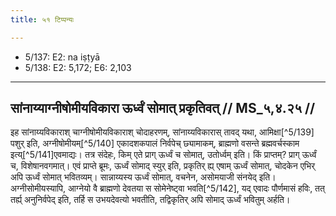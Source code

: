 ```yaml
---
title: ५१ टिप्पन्यः

---
```

- 5/137: E2: na iṣṭyā
- 5/138: E2: 5,172; E6: 2,103

____________________________________________


## सांनाय्याग्नीषोमीयविकारा ऊर्ध्वं सोमात् प्रकृतिवत् // MS_५,४.२५ //

इह सांनाय्यविकाराश् चाग्नीषोमीयविकाराश् चोदाहरणम्, सांनाय्यविकारास् तावद् यथा, आमिक्षा[^5/139] पशुर् इति, अग्नीषोमीयम्[^5/140] एकादशकपालं निर्वपेच् छ्यामाकम्, ब्राह्मणो वसन्ते ब्रह्मवर्चस्काम इत्य्[^5/141]एवमाद्यः। तत्र संदेहः, किम् एते प्राग् ऊर्ध्वं च सोमात्, उतोर्ध्वम् इति। किं प्राप्तम्? प्राग् ऊर्ध्वं च, विशेषानवगमात्। एवं प्राप्ते ब्रूमः, ऊर्ध्वं सोमाद् स्युर् इति, प्रकृतिर् ह्य् एषाम् ऊर्ध्वं सोमात्, चोदकेन एभिर् अपि ऊर्ध्वं सोमात् भवितव्यम्। सान्नाय्यस्य ऊर्ध्वं सोमात्, वचनेन, असोमयाजी संनयेद् इति। अग्नीसोमीयस्यापि, आग्नेयो वै ब्राह्मणो देवतया स सोमेनेष्ट्वा भवति[^5/142], यद् एवादः पौर्णमासं हविः, तत् तर्ह्य् अनुनिर्वपेद् इति, तर्हि स उभयदेवत्यो भवतीति, तद्विकृतिर् अपि सोमाद् ऊर्ध्वं भवितुम् अर्हति।
